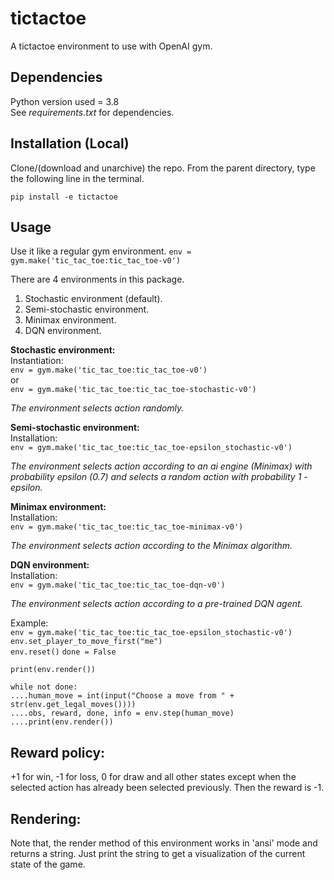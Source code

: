 # tictactoe

A tictactoe environment to use with OpenAI gym.

## Dependencies

Python version used = 3.8   
See _requirements.txt_ for dependencies.

## Installation (Local)

Clone/(download and unarchive) the repo. From the parent directory, type the following line in the terminal.

`pip install -e tictactoe`

## Usage

Use it like a regular gym environment.
`env = gym.make('tic_tac_toe:tic_tac_toe-v0')`

There are 4 environments in this package.

1. Stochastic environment (default).
2. Semi-stochastic environment.
3. Minimax environment.
4. DQN environment.

**Stochastic environment:**     
Instantiation:  
`env = gym.make('tic_tac_toe:tic_tac_toe-v0')`  
or  
`env = gym.make('tic_tac_toe:tic_tac_toe-stochastic-v0')`

_The environment selects action randomly._

**Semi-stochastic environment:**    
Installation:   
`env = gym.make('tic_tac_toe:tic_tac_toe-epsilon_stochastic-v0')`

_The environment selects action according to an ai engine (Minimax) with probability epsilon (0.7) and selects a random
action with probability 1 - epsilon._

**Minimax environment:**    
Installation:   
`env = gym.make('tic_tac_toe:tic_tac_toe-minimax-v0')`

_The environment selects action according to the Minimax algorithm._

**DQN environment:**    
Installation:   
`env = gym.make('tic_tac_toe:tic_tac_toe-dqn-v0')`

_The environment selects action according to a pre-trained DQN agent._

Example:    
`env = gym.make('tic_tac_toe:tic_tac_toe-epsilon_stochastic-v0') `
`env.set_player_to_move_first("me")`  
`env.reset()`
`done = False`

`print(env.render())`

`while not done: `  
`....human_move = int(input("Choose a move from " + str(env.get_legal_moves())))`     
`....obs, reward, done, info = env.step(human_move) `   
`....print(env.render())`

## Reward policy:

+1 for win, -1 for loss, 0 for draw and all other states except when the selected action has already been selected
previously. Then the reward is -1.

## Rendering:

Note that, the render method of this environment works in 'ansi' mode and returns a string. Just print the string to get
a visualization of the current state of the game. 
